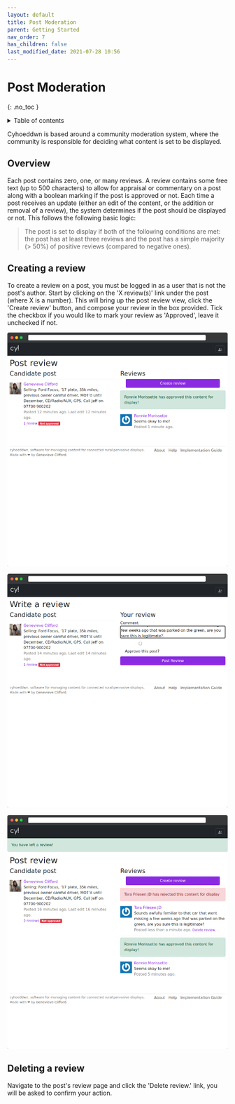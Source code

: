 ```yaml
---
layout: default
title: Post Moderation
parent: Getting Started
nav_order: 7
has_children: false
last_modified_date: 2021-07-28 10:56
---
```


# Post Moderation
{: .no_toc }

<details close markdown="block">
  <summary>
    Table of contents
  </summary>
  {: .text-delta }
1. TOC
{:toc}
</details>

Cyhoeddwn is based around a community moderation system, where the community is responsible for deciding what content is set to be displayed.

## Overview

Each post contains zero, one, or many reviews. A review contains some free text (up to 500 characters) to allow for appraisal or commentary on a post along with a boolean marking if the post is approved or not. Each time a post receives an update (either an edit of the content, or the addition or removal of a review), the system determines if the post should be displayed or not. This follows the following basic logic:

> The post is set to display if both of the following conditions are met: the post has at least three reviews and the post has a simple majority (> 50%) of positive reviews (compared to negative ones).

## Creating a review

To create a review on a post, you must be logged in as a user that is not the post's author. Start by clicking on the 'X review(s)' link under the post (where X is a number). This will bring up the post review view, click the 'Create review' button, and compose your review in the box provided. Tick the checkbox if you would like to mark your review as 'Approved', leave it unchecked if not.

!['Create review' view, a preview of a post advertising a car for sale is on the left, the review panel is on the right. There is one positive review.](/assets/img/create_review.png)

!['Write a review' view, the user is authoring a review that is critical of an advert for selling a car.](/assets/img/write_a_review.png)

!['Create review' view, a preview of a post advertising a car for sale is on the left, the review panel is on the right. There is one positive and one negative review.](/assets/img/you_have_left_a_review.png)

## Deleting a review

Navigate to the post's review page and click the 'Delete review.' link, you will be asked to confirm your action.